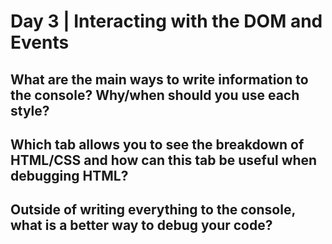 # Day 3 | Interacting with the DOM and Events

## What are the main ways to write information to the console?  Why/when should you use each style?

## Which tab allows you to see the breakdown of HTML/CSS and how can this tab be useful when debugging HTML?

## Outside of writing everything to the console, what is a better way to debug your code?